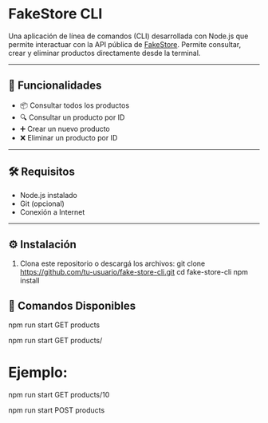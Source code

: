 # FakeStore CLI

Una aplicación de línea de comandos (CLI) desarrollada con Node.js que permite interactuar con la API pública de [FakeStore](https://fakestoreapi.com). Permite consultar, crear y eliminar productos directamente desde la terminal.

---

## 🚀 Funcionalidades

- 📦 Consultar todos los productos
- 🔍 Consultar un producto por ID
- ➕ Crear un nuevo producto
- ❌ Eliminar un producto por ID

---

## 🛠️ Requisitos

- Node.js instalado
- Git (opcional)
- Conexión a Internet

---

## ⚙️ Instalación

1. Clona este repositorio o descargá los archivos:
   git clone https://github.com/tu-usuario/fake-store-cli.git
   cd fake-store-cli
   npm install
## 📌 Comandos Disponibles
npm run start GET products

npm run start GET products/<productId>
# Ejemplo:
npm run start GET products/10

npm run start POST products <title> <price> <category>
# Ejemplo:
npm run start POST products "T-Shirt-Rex" 300 remeras

npm run start DELETE products/<productId>
# Ejemplo:
npm run start DELETE products/7

## 🧱 Estructura del Proyecto

fake-store-cli/
│
├── index.js          # Lógica principal del CLI
├── package.json      # Configuración de npm
└── .gitignore        # Archivos ignorados por Git

📄 Licencia
MIT

